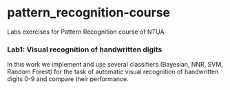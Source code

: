 # pattern_recognition-course

Labs exercises for Pattern Recognition course of NTUA 


### Lab1: Visual recognition of handwritten digits 

In this work we implement and use several classifiers (Bayesian, NNR, SVM, Random Forest)
for the task of automatic visual recognition of handwritten digits 0-9 and compare their performance. 

